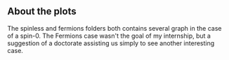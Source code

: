 ## About the plots

The spinless and fermions folders both contains several graph in the case of a spin-0. The Fermions case wasn't the goal of my internship, but a suggestion of a doctorate assisting us simply to see another interesting case.
